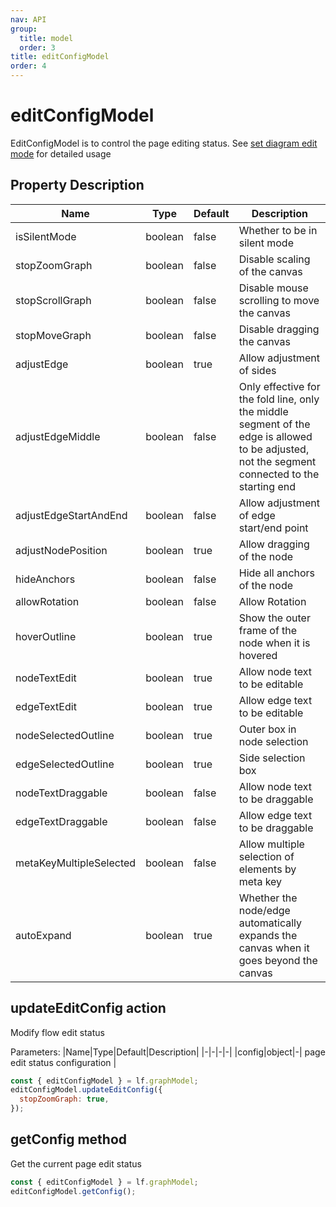 ```yaml
---
nav: API
group:
  title: model
  order: 3
title: editConfigModel
order: 4
---
```


# editConfigModel

EditConfigModel is to control the page editing status. See [set diagram edit mode](/en-US/tutorial/intermediate-silent-mode) for detailed usage


## Property Description

| Name                  | Type    | Default | Description                   |
| ----------------------- | ------- | ------ | ---------------------- |
| isSilentMode           | boolean | false  | Whether to be in silent mode           |
| stopZoomGraph           | boolean | false  | Disable scaling of the canvas           |
| stopScrollGraph         | boolean | false  | Disable mouse scrolling to move the canvas   |
| stopMoveGraph           | boolean | false  | Disable dragging the canvas           |
| adjustEdge              | boolean | true   | Allow adjustment of sides           |
| adjustEdgeMiddle        | boolean | false  | Only effective for the fold line, only the middle segment of the edge is allowed to be adjusted, not the segment connected to the starting end |
| adjustEdgeStartAndEnd   | boolean | false  | Allow adjustment of edge start/end point  |
| adjustNodePosition      | boolean | true   | Allow dragging of the node |
| hideAnchors             | boolean | false  | Hide all anchors of the node       |
| allowRotation             | boolean | false  | Allow Rotation |
| hoverOutline            | boolean | true  | Show the outer frame of the node when it is hovered  |
| nodeTextEdit            | boolean | true   | Allow node text to be editable  |
| edgeTextEdit            | boolean | true   | Allow edge text to be editable   |
| nodeSelectedOutline            | boolean | true   | Outer box in node selection  |
| edgeSelectedOutline            | boolean | true   | Side selection box           |
| nodeTextDraggable       | boolean | false  | Allow node text to be draggable   |
| edgeTextDraggable       | boolean | false  | Allow edge text to be draggable   |
| metaKeyMultipleSelected | boolean | false  | Allow multiple selection of elements by meta key                                               |
| autoExpand              | boolean | true  | Whether the node/edge automatically expands the canvas when it goes beyond the canvas   |


## updateEditConfig <Badge>action</Badge>

Modify flow edit status

Parameters:
|Name|Type|Default|Description|
|-|-|-|-|
|config|object|-| page edit status configuration |

```jsx | pure
const { editConfigModel } = lf.graphModel;
editConfigModel.updateEditConfig({
  stopZoomGraph: true,
});
```

## getConfig <Badge>method</Badge>

Get the current page edit status

```jsx | pure
const { editConfigModel } = lf.graphModel;
editConfigModel.getConfig();
```
